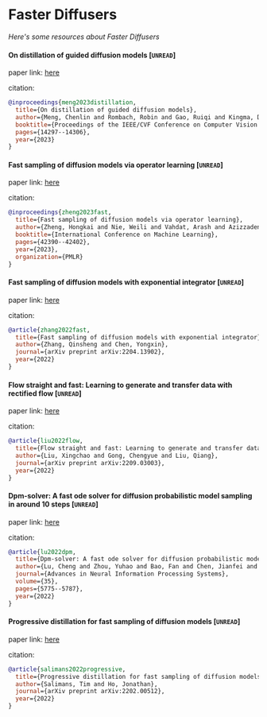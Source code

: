 # Faster Diffusers
*Here's some resources about Faster Diffusers*


#### On distillation of guided diffusion models [`UNREAD`]

paper link: [here](http://openaccess.thecvf.com/content/CVPR2023/papers/Meng_On_Distillation_of_Guided_Diffusion_Models_CVPR_2023_paper.pdf)

citation: 
```bibtex
@inproceedings{meng2023distillation,
  title={On distillation of guided diffusion models},
  author={Meng, Chenlin and Rombach, Robin and Gao, Ruiqi and Kingma, Diederik and Ermon, Stefano and Ho, Jonathan and Salimans, Tim},
  booktitle={Proceedings of the IEEE/CVF Conference on Computer Vision and Pattern Recognition},
  pages={14297--14306},
  year={2023}
}
```
    


#### Fast sampling of diffusion models via operator learning [`UNREAD`]

paper link: [here](https://proceedings.mlr.press/v202/zheng23d/zheng23d.pdf)

citation: 
```bibtex
@inproceedings{zheng2023fast,
  title={Fast sampling of diffusion models via operator learning},
  author={Zheng, Hongkai and Nie, Weili and Vahdat, Arash and Azizzadenesheli, Kamyar and Anandkumar, Anima},
  booktitle={International Conference on Machine Learning},
  pages={42390--42402},
  year={2023},
  organization={PMLR}
}
```
    
#### Fast sampling of diffusion models with exponential integrator [`UNREAD`]

paper link: [here](https://arxiv.org/pdf/2204.13902)

citation: 
```bibtex
@article{zhang2022fast,
  title={Fast sampling of diffusion models with exponential integrator},
  author={Zhang, Qinsheng and Chen, Yongxin},
  journal={arXiv preprint arXiv:2204.13902},
  year={2022}
}
```
    

#### Flow straight and fast: Learning to generate and transfer data with rectified flow [`UNREAD`]

paper link: [here](https://arxiv.org/pdf/2209.03003)

citation: 
```bibtex
@article{liu2022flow,
  title={Flow straight and fast: Learning to generate and transfer data with rectified flow},
  author={Liu, Xingchao and Gong, Chengyue and Liu, Qiang},
  journal={arXiv preprint arXiv:2209.03003},
  year={2022}
}
```
    


#### Dpm-solver: A fast ode solver for diffusion probabilistic model sampling in around 10 steps [`UNREAD`]

paper link: [here](https://proceedings.neurips.cc/paper_files/paper/2022/file/260a14acce2a89dad36adc8eefe7c59e-Paper-Conference.pdf)

citation: 
```bibtex
@article{lu2022dpm,
  title={Dpm-solver: A fast ode solver for diffusion probabilistic model sampling in around 10 steps},
  author={Lu, Cheng and Zhou, Yuhao and Bao, Fan and Chen, Jianfei and Li, Chongxuan and Zhu, Jun},
  journal={Advances in Neural Information Processing Systems},
  volume={35},
  pages={5775--5787},
  year={2022}
}
```

#### Progressive distillation for fast sampling of diffusion models [`UNREAD`]

paper link: [here](https://arxiv.org/pdf/2202.00512)

citation: 
```bibtex
@article{salimans2022progressive,
  title={Progressive distillation for fast sampling of diffusion models},
  author={Salimans, Tim and Ho, Jonathan},
  journal={arXiv preprint arXiv:2202.00512},
  year={2022}
}
```
    
    